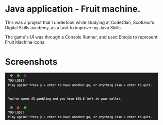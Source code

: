 # Java application - Fruit machine.

This was a project that I undertook while studying at CodeClan, Scotland's Digital Skills academy, as a task to improve my Java Skills.

The game's UI was through a Console Runner, and used Emojis to represent Fruit Machine icons. 


# Screenshots
 
<img src="https://github.com/ShetlandJ/JavaFruitMachine/blob/master/fm1.png" alt="Fruit Machine result" />
